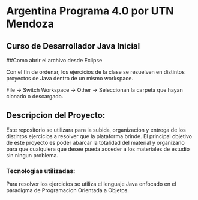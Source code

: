 # Argentina Programa 4.0 por UTN Mendoza

## Curso de Desarrollador Java Inicial 

##Como abrir el archivo desde Eclipse

Con el fin de ordenar, los ejercicios de la clase se resuelven en distintos proyectos de Java dentro de un mismo workspace.

File -> Switch Workspace -> Other -> Seleccionan la carpeta que hayan clonado o descargado.

## Descripcion del Proyecto:

Este repositorio se utilizara para la subida, organizacion y entrega de los distintos ejercicios a resolver que la plataforma brinde. El principal objetivo de este proyecto es poder abarcar la totalidad del material y organizarlo para que cualquiera que desee pueda acceder a los materiales de estudio sin ningun problema.

### Tecnologias utilizadas:

Para resolver los ejercicios se utiliza el lenguaje Java enfocado en el paradigma de Programacion Orientada a Objetos.



